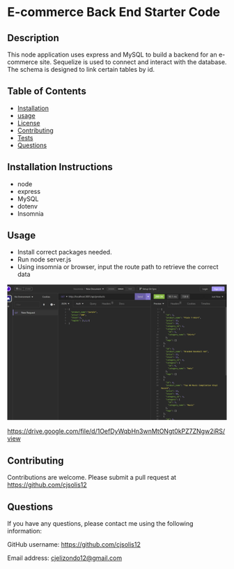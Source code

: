 # E-commerce Back End Starter Code

 
## Description
This node application uses express and MySQL to build a backend for an e-commerce site. Sequelize is used to connect and interact with the database. The schema is designed to link certain tables by id. 
   ## Table of Contents 
   - [Installation](#installation)
   - [usage](#usage)
   - [License](#license)
   - [Contributing](#contributing)
   - [Tests](#tests)
   - [Questions](#questions)
 

   ## Installation Instructions
   - node 
   - express
   - MySQL 
   - dotenv
   - Insomnia
 

   ## Usage
   - Install correct packages needed.
   - Run node server.js
   - Using insomnia or browser, input the route path to retrieve the correct data
  
  
   ![screenshot](/E-Commerce/develop/assets/insomniascreenshot.png)

   https://drive.google.com/file/d/1OefDyWqbHn3wnMtONgt0kPZ7ZNgw2iRS/view

 
  

   
  

   ## Contributing
   Contributions are welcome. 
   Please submit a pull request at https://github.com/cjsolis12
 
   
 
   ## Questions
   If you have any questions, please contact me using the following information:
 
   GitHub username: https://github.com/cjsolis12
 
   Email address: cjelizondo12@gmail.com